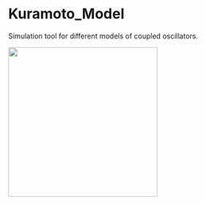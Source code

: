 # Kuramoto_Model
Simulation tool for different models of coupled oscillators.


<img src="https://user-images.githubusercontent.com/44300619/49319173-89110d00-f4c9-11e8-9fac-7db5b5be68db.png" width="300" height="300" />
